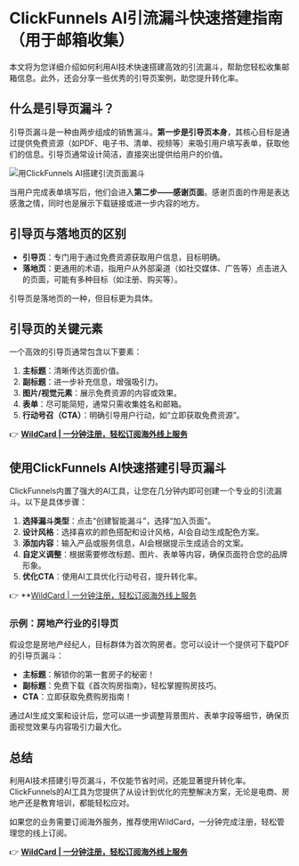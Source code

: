 # ClickFunnels AI引流漏斗快速搭建指南（用于邮箱收集）

本文将为您详细介绍如何利用AI技术快速搭建高效的引流漏斗，帮助您轻松收集邮箱信息。此外，还会分享一些优秀的引导页案例，助您提升转化率。

## 什么是引导页漏斗？

引导页漏斗是一种由两步组成的销售漏斗。**第一步是引导页本身**，其核心目标是通过提供免费资源（如PDF、电子书、清单、视频等）来吸引用户填写表单，获取他们的信息。引导页通常设计简洁，直接突出提供给用户的价值。

![用ClickFunnels AI搭建引流页面漏斗](https://www.youtube.com/embed/__Barye0cCk?feature=oembed)

当用户完成表单填写后，他们会进入**第二步——感谢页面**。感谢页面的作用是表达感激之情，同时也是展示下载链接或进一步内容的地方。

## 引导页与落地页的区别

- **引导页**：专门用于通过免费资源获取用户信息，目标明确。
- **落地页**：更通用的术语，指用户从外部渠道（如社交媒体、广告等）点击进入的页面，可能有多种目标（如注册、购买等）。

引导页是落地页的一种，但目标更为具体。

## 引导页的关键元素

一个高效的引导页通常包含以下要素：

1. **主标题**：清晰传达页面价值。
2. **副标题**：进一步补充信息，增强吸引力。
3. **图片/视觉元素**：展示免费资源的内容或效果。
4. **表单**：尽可能简短，通常只需收集姓名和邮箱。
5. **行动号召（CTA）**：明确引导用户行动，如“立即获取免费资源”。

👉 **[WildCard | 一分钟注册，轻松订阅海外线上服务](https://bbtdd.com/WildCard)**

## 使用ClickFunnels AI快速搭建引导页漏斗

ClickFunnels内置了强大的AI工具，让您在几分钟内即可创建一个专业的引流漏斗。以下是具体步骤：

1. **选择漏斗类型**：点击“创建智能漏斗”，选择“加入页面”。
2. **设计风格**：选择喜欢的颜色搭配和设计风格，AI会自动生成配色方案。
3. **添加内容**：输入产品或服务信息，AI会根据提示生成适合的文案。
4. **自定义调整**：根据需要修改标题、图片、表单等内容，确保页面符合您的品牌形象。
5. **优化CTA**：使用AI工具优化行动号召，提升转化率。

👉 **[WildCard | 一分钟注册，轻松订阅海外线上服务](https://bbtdd.com/WildCard)

### 示例：房地产行业的引导页

假设您是房地产经纪人，目标群体为首次购房者。您可以设计一个提供可下载PDF的引导页漏斗：

- **主标题**：解锁你的第一套房子的秘密！
- **副标题**：免费下载《首次购房指南》，轻松掌握购房技巧。
- **CTA**：立即获取免费购房指南！

通过AI生成文案和设计后，您可以进一步调整背景图片、表单字段等细节，确保页面视觉效果与内容吸引力最大化。

## 总结

利用AI技术搭建引导页漏斗，不仅能节省时间，还能显著提升转化率。ClickFunnels的AI工具为您提供了从设计到优化的完整解决方案，无论是电商、房地产还是教育培训，都能轻松应对。

如果您的业务需要订阅海外服务，推荐使用WildCard，一分钟完成注册，轻松管理您的线上订阅。

👉 **[WildCard | 一分钟注册，轻松订阅海外线上服务](https://bbtdd.com/WildCard)**